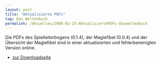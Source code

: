 ```yaml
---
layout: post
title: "Aktualisierte PDFs"
tag: Das Weltenbuch
permalink: /Aktuelles/2006-02-25-AktualisiertePDFs-dasweltenbuch
---
```


Die PDFs des Spielleiterbogens (0.1.4), der Magiefibel (0.0.4) und der Übersicht der Magiefibel sind in einer aktualisierten und fehlerbereinigten Version online.

- [zur Downloadseite](https://dasweltenbuch.jcgames.de/Publikationen/)


